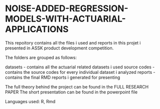 # NOISE-ADDED-REGRESSION-MODELS-WITH-ACTUARIAL-APPLICATIONS
This repoitory contains all the files i used and reports in this projet i presented in ASSK product development competition.

The folders are grouped as follows:

datasets - contains all the actuarial related datasets i used
source codes - contains the source codes for every individual dataset i analyzed
reports - contains the final RMD reports i generated for presenting

The full theory behind the project can be found in the FULL RESEARCH PAPER
The short presentation can be found in the powerpoint file

Languages used: R, Rmd
